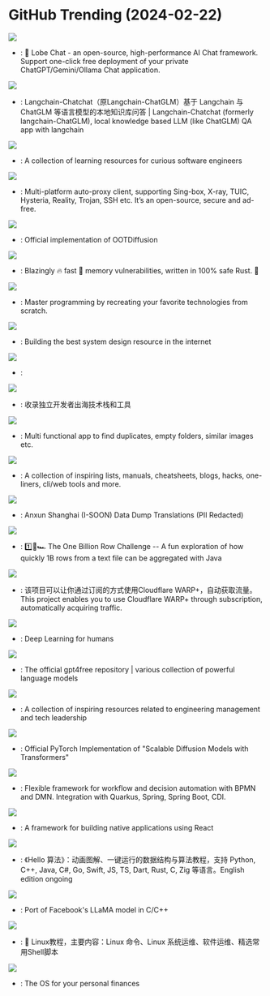 # GitHub Trending (2024-02-22)

![](https://img.shields.io/badge/TypeScript-New%20324-green?style=flat-square&logo=appveyor)
- [](https://github.comundefined): 🤖 Lobe Chat - an open-source, high-performance AI Chat framework. Support one-click free deployment of your private ChatGPT/Gemini/Ollama Chat application.

![](https://img.shields.io/badge/Python-New%20271-green?style=flat-square&logo=appveyor)
- [](https://github.comundefined): Langchain-Chatchat（原Langchain-ChatGLM）基于 Langchain 与 ChatGLM 等语言模型的本地知识库问答 | Langchain-Chatchat (formerly langchain-ChatGLM), local knowledge based LLM (like ChatGLM) QA app with langchain

![](https://img.shields.io/badge/Python-New%204-green?style=flat-square&logo=appveyor)
- [](https://github.comundefined): A collection of learning resources for curious software engineers

![](https://img.shields.io/badge/Dart-New%2062-green?style=flat-square&logo=appveyor)
- [](https://github.comundefined): Multi-platform auto-proxy client, supporting Sing-box, X-ray, TUIC, Hysteria, Reality, Trojan, SSH etc. It’s an open-source, secure and ad-free.

![](https://img.shields.io/badge/Python-New%20389-green?style=flat-square&logo=appveyor)
- [](https://github.comundefined): Official implementation of OOTDiffusion

![](https://img.shields.io/badge/Rust-New%20483-green?style=flat-square&logo=appveyor)
- [](https://github.comundefined): Blazingly 🔥 fast 🚀 memory vulnerabilities, written in 100% safe Rust. 🦀

![](https://img.shields.io/badge/none-New%20381-green?style=flat-square&logo=appveyor)
- [](https://github.comundefined): Master programming by recreating your favorite technologies from scratch.

![](https://img.shields.io/badge/none-New%20194-green?style=flat-square&logo=appveyor)
- [](https://github.comundefined): Building the best system design resource in the internet

![](https://img.shields.io/badge/none-New%20722-green?style=flat-square&logo=appveyor)
- [](https://github.comundefined): 

![](https://img.shields.io/badge/none-New%20206-green?style=flat-square&logo=appveyor)
- [](https://github.comundefined): 收录独立开发者出海技术栈和工具

![](https://img.shields.io/badge/Rust-New%20182-green?style=flat-square&logo=appveyor)
- [](https://github.comundefined): Multi functional app to find duplicates, empty folders, similar images etc.

![](https://img.shields.io/badge/none-New%2090-green?style=flat-square&logo=appveyor)
- [](https://github.comundefined): A collection of inspiring lists, manuals, cheatsheets, blogs, hacks, one-liners, cli/web tools and more.

![](https://img.shields.io/badge/none-New%2019-green?style=flat-square&logo=appveyor)
- [](https://github.comundefined): Anxun Shanghai (I-SOON) Data Dump Translations (PII Redacted)

![](https://img.shields.io/badge/Java-New%2052-green?style=flat-square&logo=appveyor)
- [](https://github.comundefined): 1️⃣🐝🏎️ The One Billion Row Challenge -- A fun exploration of how quickly 1B rows from a text file can be aggregated with Java

![](https://img.shields.io/badge/Python-New%2089-green?style=flat-square&logo=appveyor)
- [](https://github.comundefined): 该项目可以让你通过订阅的方式使用Cloudflare WARP+，自动获取流量。This project enables you to use Cloudflare WARP+ through subscription, automatically acquiring traffic.

![](https://img.shields.io/badge/Python-New%2023-green?style=flat-square&logo=appveyor)
- [](https://github.comundefined): Deep Learning for humans

![](https://img.shields.io/badge/Python-New%20207-green?style=flat-square&logo=appveyor)
- [](https://github.comundefined): The official gpt4free repository | various collection of powerful language models

![](https://img.shields.io/badge/Shell-New%2098-green?style=flat-square&logo=appveyor)
- [](https://github.comundefined): A collection of inspiring resources related to engineering management and tech leadership

![](https://img.shields.io/badge/Python-New%20160-green?style=flat-square&logo=appveyor)
- [](https://github.comundefined): Official PyTorch Implementation of "Scalable Diffusion Models with Transformers"

![](https://img.shields.io/badge/Java-New%204-green?style=flat-square&logo=appveyor)
- [](https://github.comundefined): Flexible framework for workflow and decision automation with BPMN and DMN. Integration with Quarkus, Spring, Spring Boot, CDI.

![](https://img.shields.io/badge/C%2B%2B-New%2039-green?style=flat-square&logo=appveyor)
- [](https://github.comundefined): A framework for building native applications using React

![](https://img.shields.io/badge/Java-New%20313-green?style=flat-square&logo=appveyor)
- [](https://github.comundefined): 《Hello 算法》：动画图解、一键运行的数据结构与算法教程，支持 Python, C++, Java, C#, Go, Swift, JS, TS, Dart, Rust, C, Zig 等语言。English edition ongoing

![](https://img.shields.io/badge/C%2B%2B-New%20168-green?style=flat-square&logo=appveyor)
- [](https://github.comundefined): Port of Facebook's LLaMA model in C/C++

![](https://img.shields.io/badge/Shell-New%2074-green?style=flat-square&logo=appveyor)
- [](https://github.comundefined): 🐧 Linux教程，主要内容：Linux 命令、Linux 系统运维、软件运维、精选常用Shell脚本

![](https://img.shields.io/badge/Ruby-New%20293-green?style=flat-square&logo=appveyor)
- [](https://github.comundefined): The OS for your personal finances

